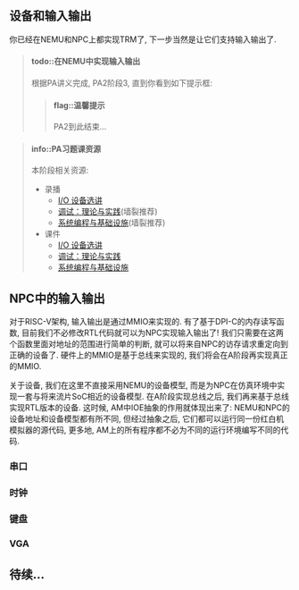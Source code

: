 ## 设备和输入输出

你已经在NEMU和NPC上都实现TRM了, 下一步当然是让它们支持输入输出了.

> #### todo::在NEMU中实现输入输出
> 根据PA讲义完成, PA2阶段3, 直到你看到如下提示框:
> > #### flag::温馨提示
> > PA2到此结束...

<!-- -->
> #### info::PA习题课资源
> 本阶段相关资源:
> * 录播
>   * [I/O 设备选讲][ics2020-jyy-bzhan-10]
>   * [调试：理论与实践][ics2020-jyy-bzhan-11](墙裂推荐)
>   * [系统编程与基础设施][ics2020-jyy-bzhan-12](墙裂推荐)
> * 课件
>   * [I/O 设备选讲][ics2020-jyy-slide-10]
>   * [调试：理论与实践][ics2020-jyy-slide-11]
>   * [系统编程与基础设施][ics2020-jyy-slide-12]

[ics2020-jyy-bzhan-10]: https://www.bilibili.com/video/BV1qa4y1j7xk?p=9
[ics2020-jyy-bzhan-11]: https://www.bilibili.com/video/BV1qa4y1j7xk?p=10
[ics2020-jyy-bzhan-12]: https://www.bilibili.com/video/BV1qa4y1j7xk?p=11
[ics2020-jyy-slide-10]: http://jyywiki.cn/ICS/2020/slides/10.slides
[ics2020-jyy-slide-11]: http://jyywiki.cn/ICS/2020/slides/11.slides
[ics2020-jyy-slide-12]: http://jyywiki.cn/ICS/2020/slides/12.slides

## NPC中的输入输出

对于RISC-V架构, 输入输出是通过MMIO来实现的.
有了基于DPI-C的内存读写函数, 目前我们不必修改RTL代码就可以为NPC实现输入输出了!
我们只需要在这两个函数里面对地址的范围进行简单的判断, 就可以将来自NPC的访存请求重定向到正确的设备了.
硬件上的MMIO是基于总线来实现的, 我们将会在A阶段再实现真正的MMIO.

关于设备, 我们在这里不直接采用NEMU的设备模型, 而是为NPC在仿真环境中实现一套与将来流片SoC相近的设备模型.
在A阶段实现总线之后, 我们再来基于总线实现RTL版本的设备.
这时候, AM中IOE抽象的作用就体现出来了: NEMU和NPC的设备地址和设备模型都有所不同,
但经过抽象之后, 它们都可以运行同一份红白机模拟器的源代码,
更多地, AM上的所有程序都不必为不同的运行环境编写不同的代码.

### 串口

### 时钟

### 键盘

### VGA

## 待续...
